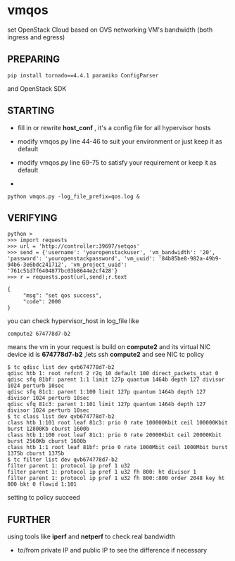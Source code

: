 # vmqos
set OpenStack Cloud based on OVS networking  VM's bandwidth (both ingress and egress) 

## PREPARING
```
pip install tornado==4.4.1 paramiko ConfigParser
```

and OpenStack SDK

## STARTING
- fill in or rewrite **host_conf** , it's a config file for all hypervisor hosts

- modify vmqos.py line 44-46 to suit your environment or just keep it as default

- modify vmqos.py line 69-75 to satisfy your requirement or keep it as default
- 
```
python vmqos.py -log_file_prefix=qos.log &
```
## VERIFYING


```
python >
>>> import requests
>>> url = 'http://controller:39697/setqos'
>>> send = {'username': 'youropenstackuser', 'vm_bandwidth': '20', 'password': 'youropenstackpassword', 'vm_uuid': '84b85be8-982a-49b9-94b6-3e6bdc241712', 'vm_project_uuid': '761c51d7f6404877bc03b8644e2cf428'}
>>> r = requests.post(url,send);r.text
```

```
{    
     "msg": "set qos success",
     "code": 2000
}
```
you can check hypervisor_host in log_file like

```
compute2 674778d7-b2
```
means the vm in your request is build on **compute2** and its virtual NIC device id is **674778d7-b2** ,lets ssh **compute2** and see NIC tc policy

```
$ tc qdisc list dev qvb674778d7-b2
qdisc htb 1: root refcnt 2 r2q 10 default 100 direct_packets_stat 0
qdisc sfq 81bf: parent 1:1 limit 127p quantum 1464b depth 127 divisor 1024 perturb 10sec 
qdisc sfq 81c1: parent 1:100 limit 127p quantum 1464b depth 127 divisor 1024 perturb 10sec 
qdisc sfq 81c3: parent 1:101 limit 127p quantum 1464b depth 127 divisor 1024 perturb 10sec
$ tc class list dev qvb674778d7-b2
class htb 1:101 root leaf 81c3: prio 0 rate 100000Kbit ceil 100000Kbit burst 12800Kb cburst 1600b 
class htb 1:100 root leaf 81c1: prio 0 rate 20000Kbit ceil 20000Kbit burst 2560Kb cburst 1600b 
class htb 1:1 root leaf 81bf: prio 0 rate 1000Mbit ceil 1000Mbit burst 1375b cburst 1375b
$ tc filter list dev qvb674778d7-b2
filter parent 1: protocol ip pref 1 u32 
filter parent 1: protocol ip pref 1 u32 fh 800: ht divisor 1 
filter parent 1: protocol ip pref 1 u32 fh 800::800 order 2048 key ht 800 bkt 0 flowid 1:101
```

setting tc policy succeed

## FURTHER
using tools like **iperf** and **netperf** to check real bandwidth 
- to/from private IP and public IP to see the difference if necessary